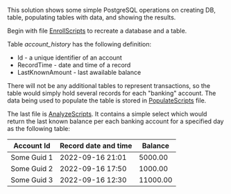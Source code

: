 This solution shows some simple PostgreSQL operations on creating DB, table, populating tables with data, and showing the results.

Begin with file [EnrollScripts](EnrollScripts.sql) to recreate a database and a table.

Table *account_history* has the following definition:

* Id - a unique identifier of an account
* RecordTime - date and time of a record
* LastKnownAmount - last awailable balance

There will not be any additional tables to represent transactions, so the table would simply hold several records for each "banking" account. The data being used to populate the table is stored in [PopulateScripts](PopulateScripts.sql) file.

The last file is [AnalyzeScripts](AnalyzeScripts.sql). It contains a simple select which would return the last known balance per each banking account for a specified day as the following table:

| Account Id  | Record date and time | Balance  |
| ----------- | -------------------- | -------- |
| Some Guid 1 | 2022-09-16 21:01     | 5000.00  |
| Some Guid 2 | 2022-09-16 17:50     | 1000.00  |
| Some Guid 3 | 2022-09-16 12:30     | 11000.00 |